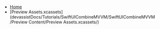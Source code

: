<!-- docs/_sidebar.md -->
- [Home](/)
- [Preview Assets.xcassets](devassistDocs/Tutorials/SwiftUICombineMVVM/SwiftUICombineMVVM/Preview Content/Preview Assets.xcassets/)
